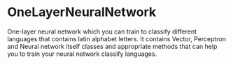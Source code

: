 # OneLayerNeuralNetwork
One-layer neural network which you can train to classify different languages that contains latin alphabet letters.
It contains Vector, Perceptron and Neural network itself classes and appropriate methods 
that can help you to train your neural network classify languages.
